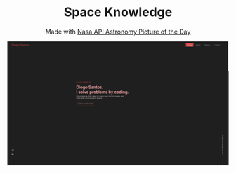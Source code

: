 <h1 align="center">
  Space Knowledge
</h1>
<p align="center">
  Made with <a href="https://api.nasa.gov/" target="_blank">Nasa API Astronomy Picture of the Day</a>
</p>
<p align="center">
</p>

![Demo](https://github.com/diogodeese/Portfolio/blob/master/src/assets/Demo.png)
